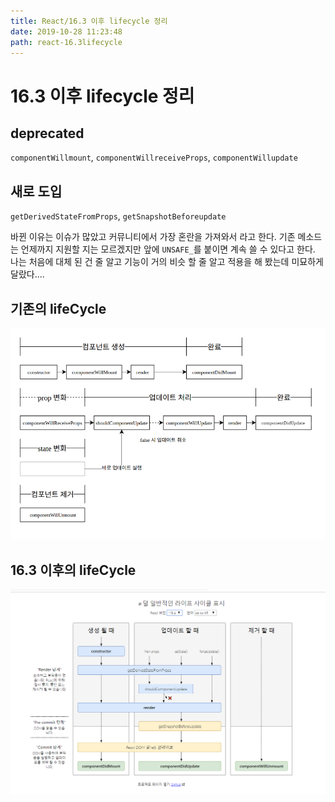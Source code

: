 ```yaml
---
title: React/16.3 이후 lifecycle 정리
date: 2019-10-28 11:23:48
path: react-16.3lifecycle
---
```


# 16.3 이후 lifecycle 정리

## deprecated

`componentWillmount`, `componentWillreceiveProps`, `componentWillupdate`

## 새로 도입

`getDerivedStateFromProps`, `getSnapshotBeforeupdate`

바뀐 이유는 이슈가 많았고 커뮤니티에서 가장 혼란을 가져와서 라고 한다.
기존 메소드는 언제까지 지원할 지는 모르겠지만 앞에 `UNSAFE_`를 붙이면 계속 쓸 수 있다고 한다.
나는 처음에 대체 된 건 줄 알고 기능이 거의 비슷 할 줄 알고 적용을 해 봤는데 미묘하게 달랐다....

## 기존의 lifeCycle

![before](https://github.com/dud0701/blog/blob/master/posts/Image/before_lifeCycle.PNG)

## 16.3 이후의 lifeCycle

![after](https://github.com/dud0701/blog/blob/master/posts/Image/after_lifecycle.png)
